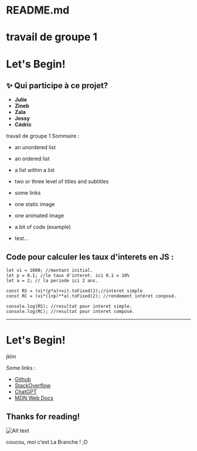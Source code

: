 
# README.md

# travail de groupe 1
# Let's Begin!
## ✨ Qui participe à ce projet?

* **Julie**
* **Zineb**
* **Zala**
* **Jessy**
* **Cédric**

travail de groupe 1
Sommaire :
* an unordered list

* an ordered list

* a list within a list

* two or three level of titles and subtitles

* some links

* one static image

* one animated image

* a bit of code (example)





* test...



## Code pour calculer les taux d'interets en JS :
    let vi = 1000; //montant initial.  
    let p = 0.1; //le taux d'interet. ici 0.1 = 10%  
    let a = 2; // la periode ici 2 ans.  

    const RS = (vi*(p*a)+vi).toFixed(2);//interet simple  
    const RC = (vi*(1+p)**a).toFixed(2); //rendement intéret conposé.  

    console.log(RS); //resultat pour interet simple.  
    console.log(RC); //resultat pour interet composé.  
---


# Let's Begin!

















jklm







Some links :

* [Github](https://github.com/)
* [StackOverflow](https://StackOverflow.com/)
* [ChatGPT](https://chat.openai.com/)
* [MDN Web Docs](https://developer.mozilla.org/fr/)







## **Thanks for reading!**
![Alt text](https://github.com/julie1030/README.md/blob/29d77fd56cdb3530d82cbd43a611a4cc9c0ff969/giphy%20(1).gif)



coucou, moi c'est La Branche ! ;D
